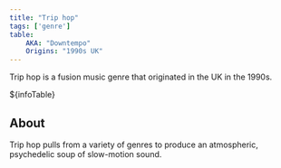 ```yaml
---
title: "Trip hop"
tags: ['genre']
table:
    AKA: "Downtempo"
    Origins: "1990s UK"
---
```


Trip hop is a fusion music genre that originated in the UK in the 1990s.

${infoTable}

## About
Trip hop pulls from a variety of genres to produce an atmospheric, psychedelic soup of slow-motion sound.